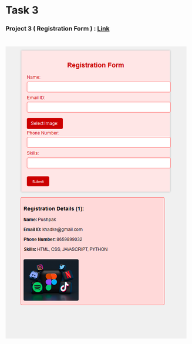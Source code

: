 # Task 3
### Project 3 ( Registration Form ) : <a href="https://github.com/PushpakKhadke/LGMVIP-WEB/tree/main/Task%20Number%203/Registration%20Form">Link</a>
<h1><img src="https://github.com/PushpakKhadke/LGMVIP-WEB/blob/main/Task%20Number%203/Registration%20Form/Images/Image.png"></h1>
